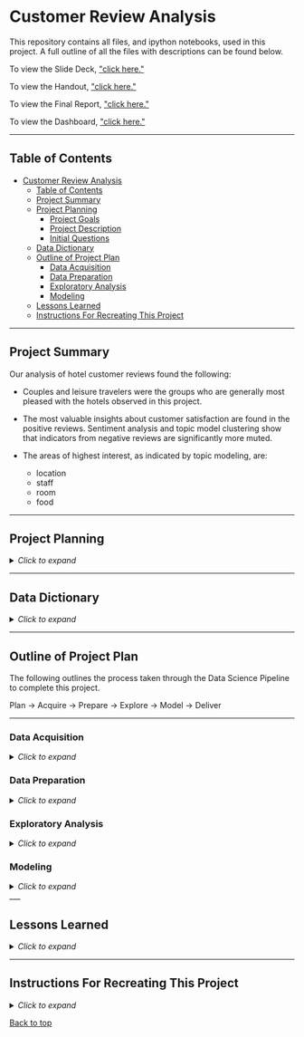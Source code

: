 # Customer Review Analysis

This repository contains all files, and ipython notebooks, used in this project. A full outline of all the files with descriptions can be found below.

To view the Slide Deck, ["click here."](https://www.canva.com/design/DAFC1pAZhjY/37-GQyhTmSVtm3tACkxOEw/edit?utm_content=DAFC1pAZhjY&utm_campaign=designshare&utm_medium=link2&utm_source=sharebutton) 

To view the Handout, ["click here."](https://www.canva.com/design/DAFCXzznwGM/qiVjEIAp4Bx0uVw9UfR_Tg/edit?utm_content=DAFCXzznwGM&utm_campaign=designshare&utm_medium=link2&utm_source=sharebutton) 

To view the Final Report, ["click here."](https://github.com/InPersonAnalysis/customer_review_capstone/blob/main/final_notebook.ipynb)

To view the Dashboard, ["click here."](https://public.tableau.com/app/profile/mathias.w.boissevain/viz/Hotel_Review_Capstone/HotelDashboard)

___
## Table of Contents

- [Customer Review Analysis](#customer-review-analysis)
  - [Table of Contents](#table-of-contents)
  - [Project Summary](#project-summary)
  - [Project Planning](#project-planning)
    - [Project Goals](#project-goals)
    - [Project Description](#project-description)
    - [Initial Questions](#initial-questions)
  - [Data Dictionary](#data-dictionary)
  - [Outline of Project Plan](#outline-of-project-plan)
    - [Data Acquisition](#data-acquisition)
    - [Data Preparation](#data-preparation)
    - [Exploratory Analysis](#exploratory-analysis)
    - [Modeling](#modeling)
  - [Lessons Learned](#lessons-learned)
  - [Instructions For Recreating This Project](#instructions-for-recreating-this-project)

___
## Project Summary

Our analysis of hotel customer reviews found the following:
  - Couples and leisure travelers were the groups who are generally most pleased with the hotels observed in this project. 
  - The most valuable insights about customer satisfaction are found in the positive reviews. Sentiment analysis and topic model clustering show that indicators from negative reviews are significantly more muted.
  
  - The areas of highest interest, as indicated by topic modeling, are:
    - location
    - staff
    - room
    - food


___
## Project Planning

<details><summary><i>Click to expand</i></summary>

### Project Goals

The goal of this project it to provide actionable recommendations to our partner hotels on how to increase their performance ratings based on our analysis of their customer review data.

### Project Description

As the data science team at Booking.com, we analyzed the extensive customer review dataset for our partner hotels in the European region. Using natural language processing, sentiment analysis, and topic modeling we were able to identify key groups within the body of customers and key topic drivers of reviewers' scores. With the reviewers’ scores, we calculated a Net Promoter Score-styled metric for each hotel helping them understand their customer’s opinions so they can implement improvements based on the insight from our review analysis. 

### Initial Questions
- What words/topics are associated with positive or negative reviews?
- What are drivers of review score/average score?
- Which customer groups give the highest/lowest review scores?

 

</details>

___
## Data Dictionary

<details><summary><i>Click to expand</i></summary>

| Variable              | Meaning      |
|:-:| :-- |
|Hotel_Address| Address of hotel.|
|Review_Date| Date when reviewer posted the corresponding review.|
|Average_Score| Average Score of the hotel, calculated based on the latest comment in the last year.|
|Hotel_Name| Name of Hotel.|
|Reviewer_Nationality| Nationality of Reviewer.|
|Negative_Review| Negative Review the reviewer gave to the hotel. If the reviewer does not give the negative review, then it should be 'No Negative'.|
|ReviewTotalNegativeWordCounts| Total number of words in the negative review.|
|Positive_Review| Positive Review the reviewer gave to the hotel. If the reviewer does not give the negative review, then it should be 'No Positive'.|
|ReviewTotalPositiveWordCounts| Total number of words in the positive review.|
|Reviewer_Score| Score the reviewer has given to the hotel, based on his/her experience.|
|TotalNumberofReviewsReviewerHasGiven| Number of Reviews the reviewers has given in the past.|
|TotalNumberof_Reviews| Total number of valid reviews the hotel has.|
|Tags| Tags reviewer gave the hotel.|
|Days_Since_Review| Duration between the review date and scrape date.|
|Additional_Numberof_Scoring| This number indicates how many valid scores without review in there.|
|lat| Latitude of the hotel.|
|lng| longtitude of the hotel.|
|trip_type| Type of trip ('leisure', 'business', 'unknown').|
|nights_stayed| Number of nights stayed.|
|group_type| Type of group ('couple', 'solo traveler', 'group', 'family with young children', 'family with older children', 'travelers with friends').|
|nps_group| NPS-style grouping of customer based on review score(below 7: 'detractor', 7-9: 'passive', above 9: 'promoter').|
|neg_sentiment_score| Sentiment Intensity score of negative review.|
|neg_lem_sentiment_score| Sentiment Intensity score of lemmatized negative review.|
|review_total_negative_word_counts| Word count of negative review.|
|negative_unique_word_count| Unique word count of negative review.|
|pos_sentiment_score| Sentiment Intensity score of positive review.|
|positive_unique_word_count| Word count of negative review.|
|pos_lem_sentiment_score| Sentiment Intensity score of lemmatized positive review.|
|negative_clean_review| Negative review, cleaned with NLP techniques.|
|negative_lemma| Lemmatized version of negative review.|
|positive_clean_review| Positive review, cleaned with NLP techniques.|
|positive_lemma| Lemmatized version of negative review.|

</details>

___
## Outline of Project Plan

The following outlines the process taken through the Data Science Pipeline to complete this project.

Plan &#8594; Acquire &#8594; Prepare &#8594; Explore &#8594; Model &#8594; Deliver

---
### Data Acquisition

<details><summary><i>Click to expand</i></summary>

The dataset, containing 515,738 customer reviews and scores for 1493 luxury hotels across Europe, was found on kaggle (originally scraped from Booking.com). All data in the file is publicly available. A data dictionary can be found above.

</details>

### Data Preparation

<details><summary><i>Click to expand</i></summary>

This project required extensive data cleaning and wrangling, including:
- changing the column names to all lower case
- parsing the list of strings in the tags column into separate feature columns
- changing the data type of the timestamp column and engineering additional features containing portions of the overall time stamp
- verifying and updating review word counts
- parsing the address values and creating separate features for country, city, etc.
- dropping unneeded columns
- preparing the text data from NLP including basic clean, removing stopwords, and lemmatizing
- changing the order of the columns within the dataframe
- cache the wrangled data as a json to reduce processing time during exploration
    
</details>

### Exploratory Analysis

<details><summary><i>Click to expand</i></summary>

- Who is the customer?
  - The initial exploration of the dataset consisted of reviewing the distribution of customers across key groupings including trip type, group type and nights stayed as well as looking at reviewer score distributions and average hotel score distributions.
- Reviewer scores
- Net Promoter Score-style groups and and an accompanying promoter score metric
- NLP
  - Word frequency
  - Sentiment analysis
  - Topic modeling
- Drivers of score by customer group
  - Group type &#8594; 'Couple'
  - Trip type &#8594; 'Leisure'
  - Nights stayed $\leq$ 3
- Breakdown by hotel
  - Overview of aggregated hotel data
  - General recommendations
- Summary
- Recommendations
    
</details>

### Modeling

<details><summary><i>Click to expand</i></summary>

- For topic modeling, we started with sklearn's Latent Dirichlet Allocation (LDA) model. The LDA model takes each word in the document and assigns it to one of k topics. k is the number of topics set as a hyperparameter in the creation of the LDA model. The model then calculates the proportion of words in the document that are assigned to each topic or p(topic|document). It then calculates the proportion of documents assigned to each topic because of the words in the document or $p(word|topic)$. 
- The findings of the model were not conclusive enough to issue recommendations by themselves, so we added our own analysis of word frequency and context to the keyword groupings extracted by the model to generate a list of topics for each type of review.
    

</details>
___

## Lessons Learned

<details><summary><i>Click to expand</i></summary>

- Sentiment Intensity Analysis showed that guests who were on leisure trips had the most positive sentiment, and that solo travelers and families with young children tended to have lower positive sentiment than other groups. Sentiment intensity in negative reviews was mostly neutral, while in positive reviews, sentiment intensity was much more identifiably positive.

  &#8594;The "So What?": On a high level, better conclusions regarding areas in which a given hotel is doing well can be drawn from the positive reviews than those that can be drawn on areas in which that same hotel is underperforming as reported in the negative reviews. 

- Our LDA model identified dominant topics associated with the reviews for each hotel. Mapping of topic cluster segregations for positive and negative reviews also mirrored patterns found in sentiment analysis: negative reviews did not produce discernible clusters while positive reviews produced clearly stratified clusters. 

  &#8594;The "So What?": Topics identified by our LDA model, along with our analysis of word frequency and context, combine to provide a hotelier with immediate insight on where to focus improvement efforts.

- 

**Next Steps:**
- SHAP sentiment analysis

- Different topic modeling algorithms:
  - Truncated SVD/Latent Semantic Analysis
  - Non-negative Matrix Factorization
- Different topic model hyperparameters, vectorizers (TF/IDF)

    

</details>

___
## Instructions For Recreating This Project

<details><summary><i>Click to expand</i></summary>

1. Clone this repository into your local machine using the following command:
    
```bash
git clone git@github.com:InPersonAnalysis/customer_review_capstone.git
```

2. Retrieve the Kaggle API Token.
- pip install kaggle
- Log-in to Kaggle (or sign up)
- Navigate to your Account page (click top-right profile picture)
- API section on the Kaggle Account page.
- Scroll down to the API section and click Create New API Token
- Save kaggle.json to (/Users/<username>/.kaggle/) or in the OSError message given when attempting to import kaggle.   
    
3. You will need Natural Language Tool Kit (NLKT), Pandas, Numpy, Matplotlib, Seaborn, and SKLearn installed on your machine.

4. Now you can start a Jupyter Notebook session and execute the code blocks in the `final_report.ipynb` notebook.


</details>

[Back to top](#customer-review-analysis)
